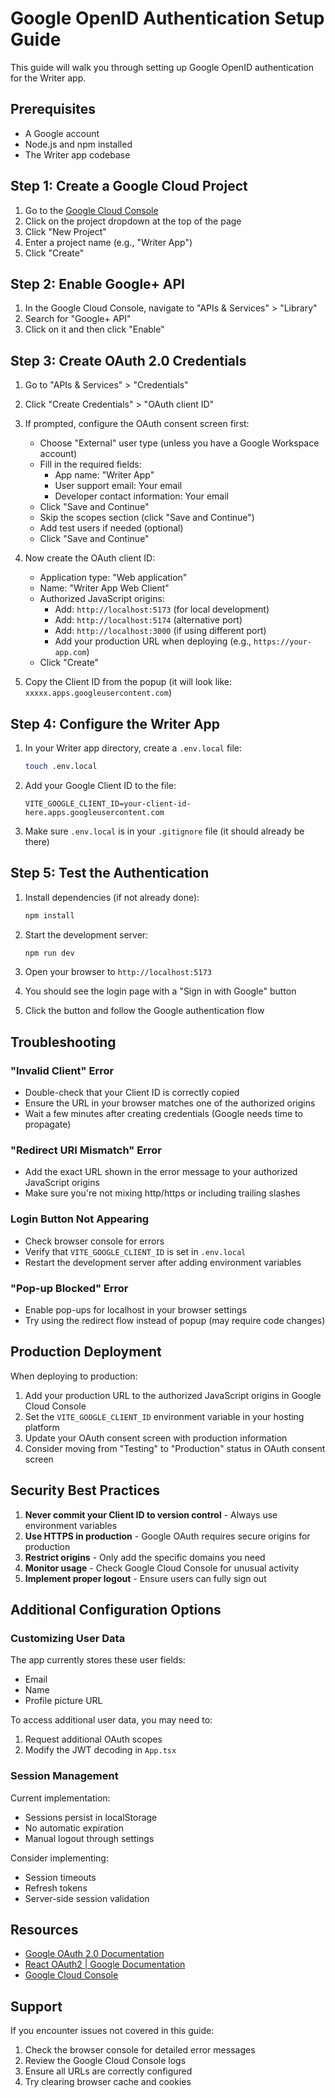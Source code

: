 # Google OpenID Authentication Setup Guide

This guide will walk you through setting up Google OpenID authentication for the Writer app.

## Prerequisites

- A Google account
- Node.js and npm installed
- The Writer app codebase

## Step 1: Create a Google Cloud Project

1. Go to the [Google Cloud Console](https://console.cloud.google.com/)
2. Click on the project dropdown at the top of the page
3. Click "New Project"
4. Enter a project name (e.g., "Writer App")
5. Click "Create"

## Step 2: Enable Google+ API

1. In the Google Cloud Console, navigate to "APIs & Services" > "Library"
2. Search for "Google+ API"
3. Click on it and then click "Enable"

## Step 3: Create OAuth 2.0 Credentials

1. Go to "APIs & Services" > "Credentials"
2. Click "Create Credentials" > "OAuth client ID"
3. If prompted, configure the OAuth consent screen first:
   - Choose "External" user type (unless you have a Google Workspace account)
   - Fill in the required fields:
     - App name: "Writer App"
     - User support email: Your email
     - Developer contact information: Your email
   - Click "Save and Continue"
   - Skip the scopes section (click "Save and Continue")
   - Add test users if needed (optional)
   - Click "Save and Continue"

4. Now create the OAuth client ID:
   - Application type: "Web application"
   - Name: "Writer App Web Client"
   - Authorized JavaScript origins:
     - Add: `http://localhost:5173` (for local development)
     - Add: `http://localhost:5174` (alternative port)
     - Add: `http://localhost:3000` (if using different port)
     - Add your production URL when deploying (e.g., `https://your-app.com`)
   - Click "Create"

5. Copy the Client ID from the popup (it will look like: `xxxxx.apps.googleusercontent.com`)

## Step 4: Configure the Writer App

1. In your Writer app directory, create a `.env.local` file:
   ```bash
   touch .env.local
   ```

2. Add your Google Client ID to the file:
   ```
   VITE_GOOGLE_CLIENT_ID=your-client-id-here.apps.googleusercontent.com
   ```

3. Make sure `.env.local` is in your `.gitignore` file (it should already be there)

## Step 5: Test the Authentication

1. Install dependencies (if not already done):
   ```bash
   npm install
   ```

2. Start the development server:
   ```bash
   npm run dev
   ```

3. Open your browser to `http://localhost:5173`

4. You should see the login page with a "Sign in with Google" button

5. Click the button and follow the Google authentication flow

## Troubleshooting

### "Invalid Client" Error

- Double-check that your Client ID is correctly copied
- Ensure the URL in your browser matches one of the authorized origins
- Wait a few minutes after creating credentials (Google needs time to propagate)

### "Redirect URI Mismatch" Error

- Add the exact URL shown in the error message to your authorized JavaScript origins
- Make sure you're not mixing http/https or including trailing slashes

### Login Button Not Appearing

- Check browser console for errors
- Verify that `VITE_GOOGLE_CLIENT_ID` is set in `.env.local`
- Restart the development server after adding environment variables

### "Pop-up Blocked" Error

- Enable pop-ups for localhost in your browser settings
- Try using the redirect flow instead of popup (may require code changes)

## Production Deployment

When deploying to production:

1. Add your production URL to the authorized JavaScript origins in Google Cloud Console
2. Set the `VITE_GOOGLE_CLIENT_ID` environment variable in your hosting platform
3. Update your OAuth consent screen with production information
4. Consider moving from "Testing" to "Production" status in OAuth consent screen

## Security Best Practices

1. **Never commit your Client ID to version control** - Always use environment variables
2. **Use HTTPS in production** - Google OAuth requires secure origins for production
3. **Restrict origins** - Only add the specific domains you need
4. **Monitor usage** - Check Google Cloud Console for unusual activity
5. **Implement proper logout** - Ensure users can fully sign out

## Additional Configuration Options

### Customizing User Data

The app currently stores these user fields:
- Email
- Name  
- Profile picture URL

To access additional user data, you may need to:
1. Request additional OAuth scopes
2. Modify the JWT decoding in `App.tsx`

### Session Management

Current implementation:
- Sessions persist in localStorage
- No automatic expiration
- Manual logout through settings

Consider implementing:
- Session timeouts
- Refresh tokens
- Server-side session validation

## Resources

- [Google OAuth 2.0 Documentation](https://developers.google.com/identity/protocols/oauth2)
- [React OAuth2 | Google Documentation](https://www.npmjs.com/package/@react-oauth/google)
- [Google Cloud Console](https://console.cloud.google.com/)

## Support

If you encounter issues not covered in this guide:
1. Check the browser console for detailed error messages
2. Review the Google Cloud Console logs
3. Ensure all URLs are correctly configured
4. Try clearing browser cache and cookies